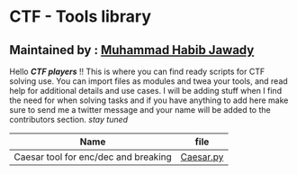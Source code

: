 # CTF - Tools library
## Maintained by : [Muhammad Habib Jawady](https://twitter.com/JawadyHabib)

Hello ***CTF players*** !!
This is where you can find ready scripts for CTF solving use.
You can import files as modules and twea your tools, and read help for additional details and use cases.
I will be adding stuff when I find the need for when solving tasks and if you have anything to add here make sure to send me a twitter message and your name will be added to the contributors section.
_stay tuned_

Name | file
-----|-----
Caesar tool for enc/dec and breaking | [Caesar.py](https://github.com/hbibz-deploy/CTF/blob/master/caesar.py)
